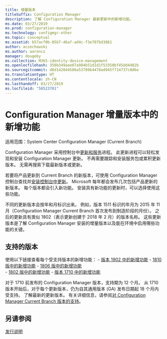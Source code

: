 ```yaml
---
title: 增量版本
titleSuffix: Configuration Manager
description: 了解 Configuration Manager 最新更新中的新增功能。
ms.date: 03/27/2019
ms.prod: configuration-manager
ms.technology: configmgr-other
ms.topic: conceptual
ms.assetid: b57acf0b-05b7-46af-ad4c-f3e707bd3861
author: aczechowski
ms.author: aaroncz
manager: dougeby
ms.collection: M365-identity-device-management
ms.openlocfilehash: 350b349aee07a984b51d1d1f53358bf45dd4402b
ms.sourcegitcommit: d8d142044586a53709b4478ad945f714737c8d6e
ms.translationtype: HT
ms.contentlocale: zh-CN
ms.lasthandoff: 03/27/2019
ms.locfileid: "58523701"
---
```

# <a name="whats-new-in-configuration-manager-incremental-versions"></a>Configuration Manager 增量版本中的新增功能

适用范围：System Center Configuration Manager (Current Branch)

Configuration Manager 采用控制台中[更新和服务](/sccm/core/servers/manage/updates)进程。 此更新进程可以轻松发现和安装 Configuration Manager 更新。 不再需要跟踪和安装服务包或累积更新版本。 无需再搜索下载最新版本或更新。

若要将产品更新到 Current Branch 的新版本，可使用 Configuration Manager 控制台查找并[安装控制台中更新](/sccm/core/servers/manage/install-in-console-updates)。 Microsoft 每年都会发布几次包括产品更新的新版本。 每个版本都会引入新功能。 安装具有新功能的更新时，可以选择使用这些功能。 

不同的更新版本会按年和月标识出来。 例如，版本 1511 标识的年月为 2015 年 11 月（Configuration Manager Current Branch 首次发布到制造阶段的月份）。 之后的更新具有类似 1802（表示更新创建于 2018 年 2 月）的版本名称。 这些更新版本是了解 Configuration Manager 安装的增量版本以及能在环境中启用哪些功能的关键。



## <a name="supported-versions"></a>支持的版本

使用以下链接查看每个受支持版本的新增功能：
    - [版本 1902 中的新增功能](/sccm/core/plan-design/changes/whats-new-in-version-1902)
    - [1810 版中的新增功能](/sccm/core/plan-design/changes/whats-new-in-version-1810)
    - [1806 版中的新增功能](/sccm/core/plan-design/changes/whats-new-in-version-1806)  
    - [1802 版中的新增功能](/sccm/core/plan-design/changes/whats-new-in-version-1802)
    - [版本 1710 中的新增功能](/sccm/core/plan-design/changes/whats-new-in-version-1710)

对于 1710 前发布的 Configuration Manager 版本，支持期为 12 个月。 从 1710 版本开始后，对于每个更新版本，仍为自其通用版本 (GA) 发布日期起 18 个月内受支持。  了解最新的更新版本。 有关详细信息，请参阅[对 Configuration Manager Current Branch 版本的支持](/sccm/core/servers/manage/current-branch-versions-supported)。  



## <a name="see-also"></a>另请参阅

[发行说明](/sccm/core/servers/deploy/install/release-notes)
